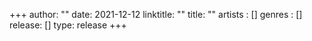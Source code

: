 +++
author: ""
date: 2021-12-12
linktitle: ""
title: ""
artists : []
genres : []
release: []
type: release
+++
